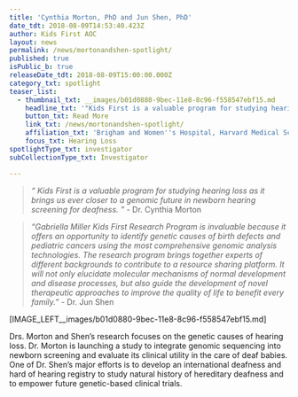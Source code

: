 ```yaml
---
title: 'Cynthia Morton, PhD and Jun Shen, PhD'
date_tdt: 2018-08-09T14:53:40.423Z
author: Kids First AOC
layout: news
permalink: /news/mortonandshen-spotlight/
published: true
isPublic_b: true
releaseDate_tdt: 2018-08-09T15:00:00.000Z
category_txt: spotlight
teaser_list:
  - thumbnail_txt: __images/b01d0880-9bec-11e8-8c96-f558547ebf15.md
    headline_txt: '"Kids First is a valuable program for studying hearing loss..."'
    button_txt: Read More
    link_txt: /news/mortonandshen-spotlight/
    affiliation_txt: 'Brigham and Women''s Hospital, Harvard Medical School'
    focus_txt: Hearing Loss
spotlightType_txt: investigator
subCollectionType_txt: Investigator

---
```










<blockquote>
    <p><em>“ Kids First is a valuable program for studying hearing loss as it brings us ever closer to a genomic future in newborn hearing screening for deafness. ”</em> - Dr. Cynthia Morton</p>
</blockquote>

<blockquote>
    <p><em>“Gabriella Miller Kids First Research Program is invaluable because it offers an opportunity to identify genetic causes of birth defects and pediatric cancers using the most comprehensive genomic analysis technologies. The research program brings together experts of different backgrounds to contribute to a resource sharing platform. It will not only elucidate molecular mechanisms of normal development and disease processes, but also guide the development of novel therapeutic approaches to improve the quality of life to benefit every family.”</em> - Dr. Jun Shen</p>
</blockquote>

[IMAGE_LEFT__images/b01d0880-9bec-11e8-8c96-f558547ebf15.md]

Drs. Morton and Shen’s research focuses on the genetic causes of hearing loss. Dr. Morton is launching a study to integrate genomic sequencing into newborn screening and evaluate its clinical utility in the care of deaf babies. One of Dr. Shen’s major efforts is to develop an international deafness and hard of hearing registry to study natural history of hereditary deafness and to empower future genetic-based clinical trials.
